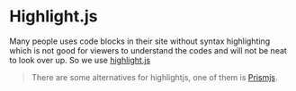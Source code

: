 # Highlight.js

Many people uses code blocks in their site without syntax highlighting which is not good for viewers to understand the codes and will not be neat to look over up. So we use [highlight.js](https://highlightjs.org/)

> There are some alternatives for highlightjs, one of them is [Prismjs](https://prismjs.com/).
